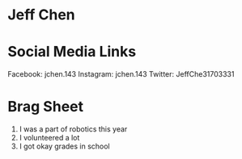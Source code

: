 # Jeff Chen

# Social Media Links
Facebook: jchen.143
Instagram: jchen.143
Twitter: JeffChe31703331

# Brag Sheet
1. I was a part of robotics this year
2. I volunteered a lot
3. I got okay grades in school

